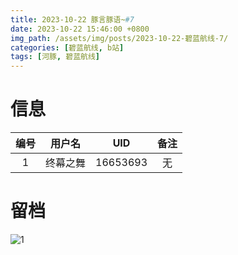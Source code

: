 ```yaml
---
title: 2023-10-22 豚言豚语~#7
date: 2023-10-22 15:46:00 +0800
img_path: /assets/img/posts/2023-10-22-碧蓝航线-7/
categories: [碧蓝航线, b站]
tags: [河豚, 碧蓝航线]
---
```


# 信息

| 编号 |  用户名  |   UID    | 备注 |
| :--: | :------: | :------: | :--: |
|  1   | 终幕之舞 | 16653693 |  无  |

# 留档

![1](1.jpg)